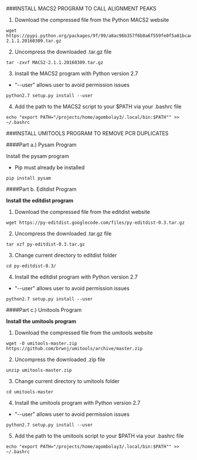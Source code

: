 ###INSTALL MACS2 PROGRAM TO CALL ALIGNMENT PEAKS

1. Download the compressed file from the Python MACS2 website
```
wget https://pypi.python.org/packages/9f/99/a8ac96b357f6b0a6f559fe0f5a81bcae12b98579551620ce07c5183aee2c/MACS2-2.1.1.20160309.tar.gz
```

2. Uncompress the downloaded .tar.gz file
```
tar -zxvf MACS2-2.1.1.20160309.tar.gz
```

3. Install the MACS2 program with Python version 2.7  
* "--user" allows user to avoid permission issues
```
python2.7 setup.py install --user
```

4. Add the path to the MACS2 script to your $PATH via your .bashrc file
```
echo "export PATH="/projects/home/agombolay3/.local/bin:$PATH"" >> ~/.bashrc
```

###INSTALL UMITOOLS PROGRAM TO REMOVE PCR DUPLICATES

####Part a.) Pysam Program

Install the pysam program  
* Pip must already be installed
```
pip install pysam
```

####Part b. Editdist Program

**Install the editdist program**

1. Download the compressed file from the editdist website
```
wget https://py-editdist.googlecode.com/files/py-editdist-0.3.tar.gz
```

2. Uncompress the downloaded .tar.gz file
```
tar xzf py-editdist-0.3.tar.gz
```

3. Change current directory to editdist folder
```
cd py-editdist-0.3/
```

4. Install the editdist program with Python version 2.7
* "--user" allows user to avoid permission issues
```
python2.7 setup.py install --user
```

####Part c.) Umitools Program

**Install the umitools program**

1. Download the compressed file from the umitools website
```
wget -O umitools-master.zip https://github.com/brwnj/umitools/archive/master.zip
```

2. Uncompress the downloaded .zip file
```
unzip umitools-master.zip
```

3. Change current directory to umitools folder
```
cd umitools-master
```

4. Install the umitools program with Python version 2.7 
* "--user" allows user to avoid permission issues
```
python2.7 setup.py install --user
```

5. Add the path to the umitools script to your $PATH via your .bashrc file
```
echo "export PATH="/projects/home/agombolay3/.local/bin:$PATH"" >> ~/.bashrc
```
